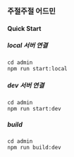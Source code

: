 ### 주절주절 어드민

#### Quick Start

##### local 서버 연결

```
cd admin
npm run start:local
```

##### dev 서버 연결

```
cd admin
npm run start:dev
```

##### build

```
cd admin
npm run build:dev
```